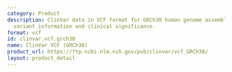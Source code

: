 ```yaml
---
category: Product
description: ClinVar data in VCF format for GRCh38 human genome assembly, containing
  variant information and clinical significance.
format: vcf
id: clinvar.vcf.grch38
name: ClinVar VCF (GRCh38)
product_url: https://ftp.ncbi.nlm.nih.gov/pub/clinvar/vcf_GRCh38/
layout: product_detail
---
```

